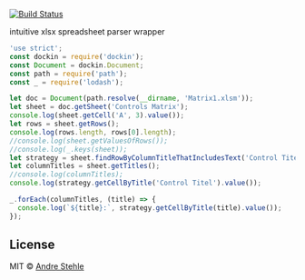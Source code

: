 [![Build Status](https://api.travis-ci.org/ansteh/dockin.svg?branch=master)](https://travis-ci.org/ansteh/dockin)

intuitive xlsx spreadsheet parser wrapper

```js
'use strict';
const dockin = require('dockin');
const Document = dockin.Document;
const path = require('path');
const _ = require('lodash');

let doc = Document(path.resolve(__dirname, 'Matrix1.xlsm'));
let sheet = doc.getSheet('Controls Matrix');
console.log(sheet.getCell('A', 3).value());
let rows = sheet.getRows();
console.log(rows.length, rows[0].length);
//console.log(sheet.getValuesOfRows());
//console.log(_.keys(sheet));
let strategy = sheet.findRowByColumnTitleThatIncludesText('Control Titel', 'IT Strategie');
let columnTitles = sheet.getTitles();
//console.log(columnTitles);
console.log(strategy.getCellByTitle('Control Titel').value());

_.forEach(columnTitles, (title) => {
  console.log(`${title}:`, strategy.getCellByTitle(title).value());
});
```

## License

MIT © [Andre Stehle](https://github.com/ansteh)
